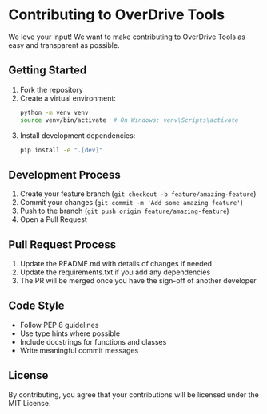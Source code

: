 # Contributing to OverDrive Tools

We love your input! We want to make contributing to OverDrive Tools as easy and transparent as possible.

## Getting Started

1. Fork the repository
2. Create a virtual environment:
   ```bash
   python -m venv venv
   source venv/bin/activate  # On Windows: venv\Scripts\activate
   ```
3. Install development dependencies:
   ```bash
   pip install -e ".[dev]"
   ```

## Development Process

1. Create your feature branch (`git checkout -b feature/amazing-feature`)
2. Commit your changes (`git commit -m 'Add some amazing feature'`)
3. Push to the branch (`git push origin feature/amazing-feature`)
4. Open a Pull Request

## Pull Request Process

1. Update the README.md with details of changes if needed
2. Update the requirements.txt if you add any dependencies
3. The PR will be merged once you have the sign-off of another developer

## Code Style

- Follow PEP 8 guidelines
- Use type hints where possible
- Include docstrings for functions and classes
- Write meaningful commit messages

## License
By contributing, you agree that your contributions will be licensed under the MIT License.
